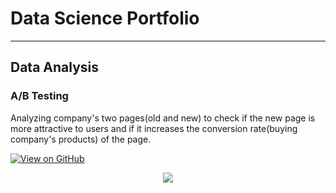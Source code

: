 # Data Science Portfolio
---
## Data Analysis

### A/B Testing
Analyzing company's two pages(old and new) to check if the new page is more attractive to users and if it increases the conversion rate(buying company's products) of the page.

[![View on GitHub](https://img.shields.io/badge/GitHub-View_on_GitHub-blue?logo=GitHub)](https://github.com/modaktanaya/Udacity_Analyze-A-b-testing)

<center><img src="images/A_B_Testing.jpg"/></center>
